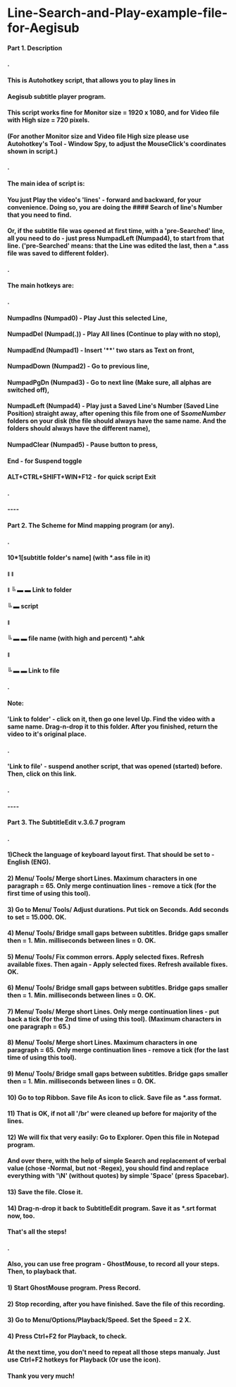 # Line-Search-and-Play-example-file-for-Aegisub
#### Part 1. Description
#### . 
#### This is Autohotkey script, that allows you to play lines in  
#### Aegisub subtitle player program.
#### This script works fine for Monitor size = 1920 x 1080, and for Video file with High size = 720 pixels.
#### (For another Monitor size and Video file High size please use Autohotkey's Tool - Window Spy, to adjust the MouseClick's coordinates shown in script.)
#### .
#### The main idea of script is:
#### You just Play the video's 'lines' - forward and backward, for your convenience. Doing so, you are doing the #### Search of line's Number that you need to find.
#### Or, if the subtitle file was opened at first time, with a 'pre-Searched' line, all you need to do - just press NumpadLeft (Numpad4), to start from that line. ('pre-Searched' means: that the Line was edited the last, then a *.ass file was saved to different folder). 
#### .
#### The main hotkeys are:
#### .
#### NumpadIns (Numpad0) - Play Just this selected Line,
#### NumpadDel (Numpad(.)) - Play All lines (Continue to play with no stop),
#### NumpadEnd (Numpad1) - Insert '**' two stars as Text on front,
#### NumpadDown (Numpad2) - Go to previous line,
#### NumpadPgDn (Numpad3) - Go to next line (Make sure, all alphas are switched off),
#### NumpadLeft (Numpad4) - Play just a Saved Line's Number (Saved Line Position) straight away, after opening this file from one of S*someNumber* folders on your disk (the file should always have the same name. And the folders should always have the different name),
#### NumpadClear (Numpad5) - Pause button to press,
#### End - for Suspend toggle
#### ALT+CTRL+SHIFT+WIN+F12 - for quick script Exit
#### .
#### ----
#### Part 2. The Scheme for Mind mapping program (or any).
#### .
#### 10*1[subtitle folder's name] (with *.ass file in it)
#### 	ǁ		          			ǁ
#### 	ǁ				   			    ╚ ▬ ▬ Link to folder
####  ╚ ▬ script
#### 			ǁ
#### 			╚ ▬ ▬ file name (with high and percent) *.ahk
#### 						ǁ
#### 						╚ ▬ ▬ Link to file
#### .												
#### Note:
#### 'Link to folder' - click on it, then go one level Up. Find the video with a same name. Drag-n-drop it to this folder. After you finished, return the video to it's original place.
#### . 
#### 'Link to file' - suspend another script, that was opened (started) before. Then, click on this link.
#### .
#### ----
#### Part 3. The SubtitleEdit v.3.6.7 program
#### .
#### 1)Check the language of keyboard layout first. That should be set to - English (ENG).
#### 2) Menu/ Tools/ Merge short Lines. Maximum characters in one paragraph = 65. Only merge continuation lines - remove a tick (for the first time of using this tool).
#### 3) Go to Menu/ Tools/ Adjust durations. Put tick on Seconds. Add seconds to set = 15.000. OK.
#### 4) Menu/ Tools/ Bridge small gaps between subtitles. Bridge gaps smaller then = 1. Min. milliseconds between lines = 0. OK.
#### 5) Menu/ Tools/ Fix common errors. Apply selected fixes. Refresh available fixes. Then again - Apply selected fixes. Refresh available fixes. OK.
#### 6) Menu/ Tools/ Bridge small gaps between subtitles. Bridge gaps smaller then = 1. Min. milliseconds between lines = 0. OK.
#### 7) Menu/ Tools/ Merge short Lines. Only merge continuation lines - put back a tick (for the 2nd time of using this tool). (Maximum characters in one paragraph = 65.)
#### 8) Menu/ Tools/ Merge short Lines. Maximum characters in one paragraph = 65. Only merge continuation lines - remove a tick (for the last time of using this tool).
#### 9) Menu/ Tools/ Bridge small gaps between subtitles. Bridge gaps smaller then = 1. Min. milliseconds between lines = 0. OK.
#### 10) Go to top Ribbon. Save file As icon to click. Save file as *.ass format.
#### 11) That is OK, if not all '/br' were cleaned up before for majority of the lines.
#### 12) We will fix that very easily: Go to Explorer. Open this file in Notepad program.
#### And over there, with the help of simple Search and replacement of verbal value (chose -Normal, but not -Regex), you should find and replace everything with '\N' (without quotes) by simple 'Space' (press Spacebar).
#### 13) Save the file. Close it.
#### 14) Drag-n-drop it back to SubtitleEdit program. Save it as *.srt format now, too.
#### That's all the steps!
#### .
#### Also, you can use free program - GhostMouse, to record all your steps. Then, to playback that. 
#### 1) Start GhostMouse program. Press Record.
#### 2) Stop recording, after you have finished. Save the file of this recording.
#### 3) Go to Menu/Options/Playback/Speed. Set the Speed = 2 X.
#### 4) Press Ctrl+F2 for Playback, to check.
#### At the next time, you don't need to repeat all those steps manualy. Just use Ctrl+F2 hotkeys for Playback (Or use the icon).
#### Thank you very much!
####
